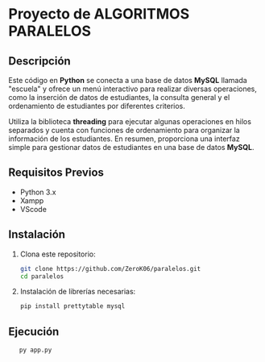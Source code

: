 # Proyecto de ALGORITMOS PARALELOS

## Descripción
Este código en **Python** se conecta a una base de datos **MySQL** llamada "escuela" y ofrece un menú interactivo para realizar diversas operaciones, como la inserción de datos de estudiantes, la consulta general y el ordenamiento de estudiantes por diferentes criterios. 

Utiliza la biblioteca **threading** para ejecutar algunas operaciones en hilos separados y cuenta con funciones de ordenamiento para organizar la información de los estudiantes. En resumen, proporciona una interfaz simple para gestionar datos de estudiantes en una base de datos **MySQL**.

## Requisitos Previos
- Python 3.x
- Xampp
- VScode

## Instalación

1. Clona este repositorio:
   ```bash
   git clone https://github.com/ZeroK06/paralelos.git
   cd paralelos
   ```
2. Instalación de librerías necesarias:
   ```bash
   pip install prettytable mysql
   ```

## Ejecución
```bash
   py app.py
```

